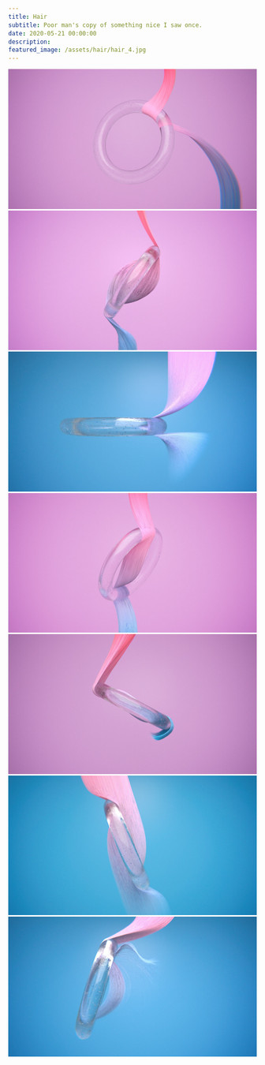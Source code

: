 ```yaml
---
title: Hair
subtitle: Poor man's copy of something nice I saw once.
date: 2020-05-21 00:00:00
description: 
featured_image: /assets/hair/hair_4.jpg
---
```


<div class="gallery" data-columns="2">
    <img src="/assets/hair/hair_1.jpg">
    <img src="/assets/hair/hair_4.jpg">
    <img src="/assets/hair/hair_6.jpg">      
    <img src="/assets/hair/hair_5.jpg">      
    <img src="/assets/hair/hair_2.jpg">
    <img src="/assets/hair/hair_0.jpg">    
    <img src="/assets/hair/hair_3.jpg">
</div>